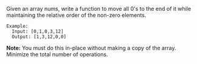 Given an array nums, write a function to move all 0's to the end of it while maintaining the relative order of the non-zero elements.

```
Example:
  Input: [0,1,0,3,12]
  Output: [1,3,12,0,0]
```

**Note:**
  You must do this in-place without making a copy of the array.
  Minimize the total number of operations.